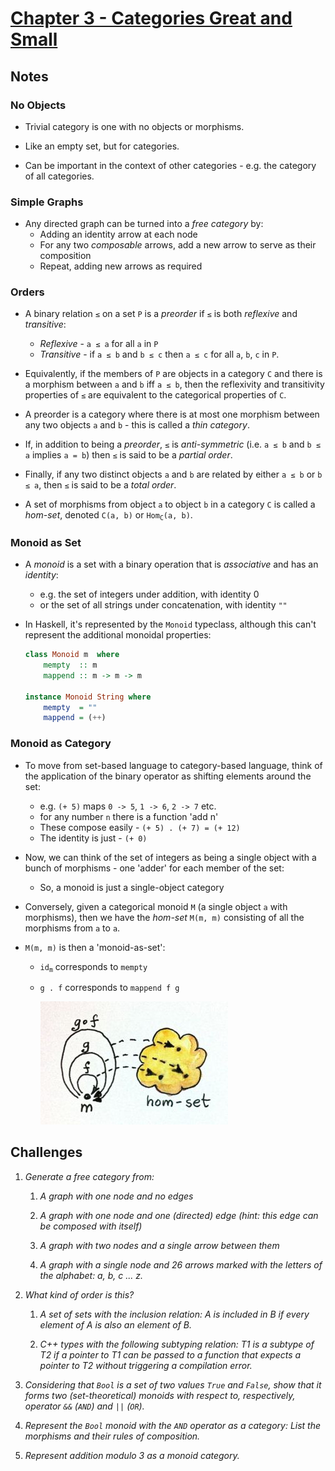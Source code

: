 # [Chapter 3 - Categories Great and Small](https://bartoszmilewski.com/2014/12/05/categories-great-and-small/)

## Notes

### No Objects

- Trivial category is one with no objects or morphisms.

- Like an empty set, but for categories.

- Can be important in the context of other categories - e.g. the category of all
  categories.


### Simple Graphs

- Any directed graph can be turned into a _free category_ by:
    - Adding an identity arrow at each node
    - For any two _composable_ arrows, add a new arrow to serve as their
      composition
    - Repeat, adding new arrows as required


### Orders

- A binary relation `≤` on a set `P` is a _preorder_ if `≤` is both _reflexive_
  and _transitive_:
    - _Reflexive_ - `a ≤ a` for all `a` in `P`
    - _Transitive_ - if `a ≤ b` and `b ≤ c` then `a ≤ c` for all `a`, `b`, `c`
      in `P`.

- Equivalently, if the members of `P` are objects in a category `C` and there is a
  morphism between `a` and `b` iff `a ≤ b`, then the reflexivity and
  transitivity properties of `≤` are equivalent to the categorical properties of
  `C`.

- A preorder is a category where there is at most one morphism between any two
  objects `a` and `b` - this is called a _thin category_.

- If, in addition to being a _preorder_, `≤` is _anti-symmetric_ (i.e. `a ≤ b`
  and `b ≤ a` implies `a = b`) then `≤` is said to be a _partial order_.

- Finally, if any two distinct objects `a` and `b` are related by either `a ≤ b`
  or `b ≤ a`, then `≤` is said to be a _total order_.

- A set of morphisms from object `a` to object `b` in a category `C` is called a
  _hom-set_, denoted `C(a, b)` or <code>Hom<sub>C</sub>(a, b)</code>.


### Monoid as Set

- A _monoid_ is a set with a binary operation that is _associative_ and has an
  _identity_:
    - e.g. the set of integers under addition, with identity 0
    - or the set of all strings under concatenation, with identity `""`

- In Haskell, it's represented by the `Monoid` typeclass, although this can't
  represent the additional monoidal properties:
    ```haskell
    class Monoid m  where
        mempty  :: m
        mappend :: m -> m -> m

    instance Monoid String where
        mempty  = ""
        mappend = (++)
    ```


### Monoid as Category

- To move from set-based language to category-based language, think of the
  application of the binary operator as shifting elements around the set:
    - e.g. `(+ 5)` maps `0 -> 5`, `1 -> 6`, `2 -> 7` etc.
    - for any number `n` there is a function 'add n'
    - These compose easily - `(+ 5) . (+ 7) = (+ 12)`
    - The identity is just - `(+ 0)`

- Now, we can think of the set of integers as being a single object with a bunch
  of morphisms - one 'adder' for each member of the set:
    - So, a monoid is just a single-object category

- Conversely, given a categorical monoid `M` (a single object `a` with morphisms),
  then we have the _hom-set_ `M(m, m)` consisting of all the morphisms from `a`
  to `a`.

- `M(m, m)` is then a 'monoid-as-set':
    - <code>id<sub>m</sub></code> corresponds to `mempty`
    - `g . f` corresponds to `mappend f g`

        ![Monoid as Category and Set](images/monoid-as-category-and-set.jpg)



## Challenges

1. _Generate a free category from:_

    1. _A graph with one node and no edges_

    2. _A graph with one node and one (directed) edge (hint: this edge can be
       composed with itself)_

    3. _A graph with two nodes and a single arrow between them_

    4. _A graph with a single node and 26 arrows marked with the letters of the
       alphabet: a, b, c ... z._


2. _What kind of order is this?_

    1. _A set of sets with the inclusion relation: A is included in B if every
       element of A is also an element of B._

    2. _C++ types with the following subtyping relation: T1 is a subtype of T2
       if a pointer to T1 can be passed to a function that expects a pointer to
       T2 without triggering a compilation error._


3. _Considering that `Bool` is a set of two values `True` and `False`, show
   that it forms two (set-theoretical) monoids with respect to, respectively,
   operator `&&` (`AND`) and `||` (`OR`)._


4. _Represent the `Bool` monoid with the `AND` operator as a category: List the
   morphisms and their rules of composition._


5. _Represent addition modulo 3 as a monoid category._
